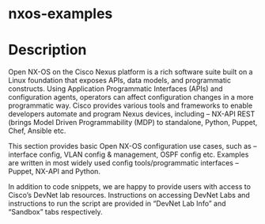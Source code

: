 # nxos-examples

# Description

Open NX-OS on the Cisco Nexus platform is a rich software suite built on a Linux foundation that exposes APIs, data models, and programmatic constructs.  Using Application Programmatic Interfaces (APIs) and configuration agents, operators can affect configuration changes in a more programmatic way.  Cisco provides various tools and frameworks to enable developers automate and program Nexus devices, including – NX-API REST (brings Model Driven Programmability (MDP) to standalone, Python, Puppet, Chef, Ansible etc.

This section provides basic Open NX-OS configuration use cases, such as – interface config, VLAN config & management, OSPF config etc. Examples are written in most widely used config tools/programmatic interfaces – Puppet, NX-API and Python.

In addition to code snippets, we are happy to provide users with access to Cisco’s DevNet lab resources. Instructions on accessing DevNet Labs and instructions to run the script are provided in “DevNet Lab Info” and “Sandbox” tabs respectively.
